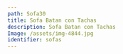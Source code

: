 ```yaml
---
path: Sofa30
title: Sofa Batan con Tachas
description: Sofa Batan con Tachas
Image: /assets/img-4844.jpg
identifier: sofas
---
```


